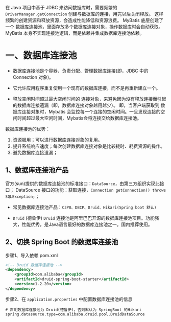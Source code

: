 在 Java 项目中基于 JDBC 来访问数据库时，需要频繁的 `DriverManager.getConnection` 创建与数据库的连接，用完以后关闭释放。
这样频繁的创建资源和释放资源，会造成性能降低和资源浪费。
MyBatis 底层创建了一个 数据库连接池，里面存放多个数据库连接对象，操作数据库时会自动获取。
MyBatis ‌本身不实现连接池逻辑‌，而是‌依赖并集成‌数据库连接池依赖。

# 一、数据库连接池

* 数据库连接池是个容器、负责分配、管理数据库连接(即，JDBC 中的 Connection 对象)。

* 它允许应用程序重复使用一个现有的数据库连接，而不是再重新建立一个。

* 释放空闲时间超过最大空闲时间的 连接对象，来避免因为没有释放连接而引起的数据库连接遗漏（即，数据库连接对象越用越少）。
即，当客户端获取到 数据库连接对象时，Mybatis 会监控每一个连接的空闲时间。一旦发现连接的空闲时间超过最大空闲时间，Mybatis会将连接交给数据库连接池。

数据库连接池的优势：
1. 资源服用；可以进行数据库连接对象的复用。
2. 提升系统响应速度；每次创建数据库连接对象是比较耗时、耗费资源的操作。
3. 避免数据库连接遗漏；

## 1、数据库连接池产品
官方(sun)提供的数据库连接池的标准接口：`DataSource`，由第三方组织实现此接口；
DataSource 接口的功能：获取连接，`Connection getConnection() throws SQLException;`；

* 常见数据库连接池产品：`C3P0、DBCP、Druid、Hikari(Spring boot 默认)`

* `Druid` (德鲁伊)
`Druid` 连接池是阿里巴巴开源的数据库连接池项目。功能强大，性能优秀，是Java语言最好的数据库连接池之一。国内推荐使用。


## 2、切换 Spring Boot 的数据库连接池

步骤1、导入依赖 pom.xml
```xml
<!-- Druid 数据库连接池 -->
<dependency>
	<groupId>com.alibaba</groupId>
	<artifactId>druid-spring-boot-starter</artifactId>
	<version>1.2.20</version>
</dependency>
```
步骤2、在 `application.properties` 中配置数据库连接池的信息

```
# 声明数据库连接池为 Druid(德鲁伊)，否则默认为 SpringBoot 的Hikari
spring.datasource.type=com.alibaba.druid.pool.DruidDataSource
```

